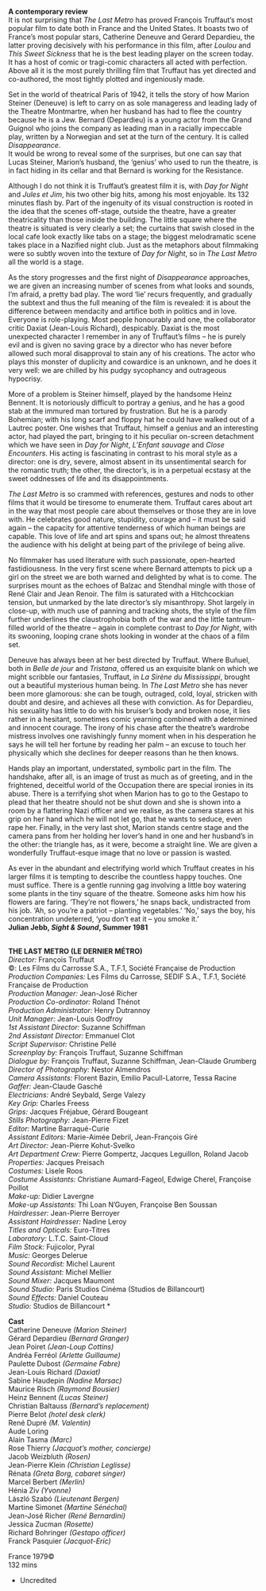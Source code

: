 

**A contemporary review**  
It is not surprising that _The Last Metro_ has proved François Truffaut’s most popular film to date both in France and the United States. It boasts two of France’s most popular stars, Catherine Deneuve and Gerard Depardieu, the latter proving decisively with his performance in this film, after _Loulou_ and _This Sweet Sickness_ that he is the best leading player on the screen today. It has a host of comic or tragi-comic characters all acted with perfection. Above all it is the most purely thrilling film that Truffaut has yet directed and co-authored, the most tightly plotted and ingeniously made.

Set in the world of theatrical Paris of 1942, it tells the story of how Marion Steiner (Deneuve) is left to carry on as sole manageress and leading lady of the Theatre Montmartre, when her husband has had to flee the country because he is a Jew. Bernard (Depardieu) is a young actor from the Grand Guignol who joins the company as leading man in a racially impeccable play, written by a Norwegian and set at the turn of the century. It is called _Disappearance_.  
It would be wrong to reveal some of the surprises, but one can say that Lucas Steiner, Marion’s husband, the ‘genius’ who used to run the theatre, is in fact hiding in its cellar and that Bernard is working for the Resistance.

Although I do not think it is Truffaut’s greatest film it is, with _Day for Night_ and _Jules et Jim_, his two other big hits, among his most enjoyable. Its 132 minutes flash by. Part of the ingenuity of its visual construction is rooted in the idea that the scenes off-stage, outside the theatre, have a greater theatricality than those inside the building. The little square where the theatre is situated is very clearly a set; the curtains that swish closed in the local cafe look exactly like tabs on a stage; the biggest melodramatic scene takes place in a Nazified night club. Just as the metaphors about filmmaking were so subtly woven into the texture of _Day for Night_, so in _The Last Metro_ all the world is a stage.

As the story progresses and the first night of _Disappearance_ approaches, we are given an increasing number of scenes from what looks and sounds, I’m afraid, a pretty bad play. The word ‘lie’ recurs frequently, and gradually the subtext and thus the full meaning of the film is revealed: it is about the difference between mendacity and artifice both in politics and in love. Everyone is role-playing. Most people honourably and one, the collaborator critic Daxiat (Jean-Louis Richard), despicably. Daxiat is the most unexpected character I remember in any of Truffaut’s films – he is purely evil and is given no saving grace by a director who has never before allowed such moral disapproval to stain any of his creations. The actor who plays this monster of duplicity and cowardice is an unknown, and he does it very well: we are chilled by his pudgy sycophancy and outrageous hypocrisy.

More of a problem is Steiner himself, played by the handsome Heinz Bennent. It is notoriously difficult to portray a genius, and he has a good stab at the immured man tortured by frustration. But he is a parody Bohemian; with his long scarf and floppy hat he could have walked out of a Lautrec poster. One wishes that Truffaut, himself a genius and an interesting actor, had played the part, bringing to it his peculiar on-screen detachment which we have seen in _Day for Night_, _L’Enfant sauvage_ and _Close Encounters_. His acting is fascinating in contrast to his moral style as a director: one is dry, severe, almost absent in its unsentimental search for the romantic truth; the other, the director’s, is in a perpetual ecstasy at the sweet oddnesses of life and its disappointments.

_The Last Metro_ is so crammed with references, gestures and nods to other films that it would be tiresome to enumerate them. Truffaut cares about art in the way that most people care about themselves or those they are in love with. He celebrates good nature, stupidity, courage and – it must be said again – the capacity for attentive tenderness of which human beings are capable. This love of life and art spins and spans out; he almost threatens the audience with his delight at being part of the privilege of being alive.

No filmmaker has used literature with such passionate, open-hearted fastidiousness. In the very first scene where Bernard attempts to pick up a girl on the street we are both warned and delighted by what is to come.  The surprises mount as the echoes of Balzac and Stendhal mingle with those of René Clair and Jean Renoir. The film is saturated with a Hitchcockian tension, but unmarked by the late director’s sly misanthropy. Shot largely in close-up, with much use of panning and tracking shots, the style of the film further underlines the claustrophobia both of the war and the little tantrum-filled world of the theatre – again in complete contrast to _Day for Night_, with its swooning, looping crane shots looking in wonder at the chaos of a film set.

Deneuve has always been at her best directed by Truffaut. Where Buñuel, both in _Belle de jour_ and _Tristana_, offered us an exquisite blank on which we might scribble our fantasies, Truffaut, in _La Sirène du Mississippi_, brought out a beautiful mysterious human being. In _The Last Metro_ she has never been more glamorous: she can be tough, outraged, cold, loyal, stricken with doubt and desire, and achieves all these with conviction. As for Depardieu, his sexuality has little to do with his bruiser’s body and broken nose, it lies rather in a hesitant, sometimes comic yearning combined with a determined and innocent courage. The irony of his chase after the theatre’s wardrobe mistress involves one ravishingly funny moment when in his desperation he says he will tell her fortune by reading her palm – an excuse to touch her physically which she declines for deeper reasons than he then knows.

Hands play an important, understated, symbolic part in the film. The handshake, after all, is an image of trust as much as of greeting, and in the frightened, deceitful world of the Occupation there are special ironies in its abuse. There is a terrifying shot when Marion has to go to the Gestapo to plead that her theatre should not be shut down and she is shown into a room by a flattering Nazi officer and we realise, as the camera stares at his grip on her hand which he will not let go, that he wants to seduce, even rape her. Finally, in the very last shot, Marion stands centre stage and the camera pans from her holding her lover’s hand in one and her husband’s in the other: the triangle has, as it were, become a straight line. We are given a wonderfully Truffaut-esque image that no love or passion is wasted.

As ever in the abundant and electrifying world which Truffaut creates in his larger films it is tempting to describe the countless happy touches. One must suffice. There is a gentle running gag involving a little boy watering some plants in the tiny square of the theatre. Someone asks him how his flowers are faring. ‘They’re not flowers,’ he snaps back, undistracted from his job. ‘Ah, so you’re a patriot – planting vegetables.’ ‘No,’ says the boy, his concentration undeterred, ‘you don’t eat it – you smoke it.’  
**Julian Jebb, _Sight & Sound_, Summer 1981**
<br><br>

**THE LAST METRO (LE DERNIER MÉTRO)**<br>
_Director:_ François Truffaut<br>
©: Les Films du Carrosse S.A., T.F.1,  Société Française de Production<br>
_Production Companies:_ Les Films du Carrosse, SEDIF S.A., T.F.1, Société Française de Production<br>
_Production Manager:_ Jean-José Richer<br>
_Production Co-ordinator:_ Roland Thénot<br>
_Production Administrator:_ Henry Dutrannoy<br>
_Unit Manager:_ Jean-Louis Godfroy<br>
_1st Assistant Director:_ Suzanne Schiffman<br>
_2nd Assistant Director:_ Emmanuel Clot<br>
_Script Supervisor:_ Christine Pellé<br>
_Screenplay by:_ François Truffaut,  Suzanne Schiffman<br>
_Dialogue by:_ François Truffaut, Suzanne Schiffman, Jean-Claude Grumberg<br>
_Director of Photography:_ Nestor Almendros<br>
_Camera Assistants:_ Florent Bazin,  Emilio Pacull-Latorre, Tessa Racine<br>
_Gaffer:_ Jean-Claude Gasché<br>
_Electricians:_ André Seybald, Serge Valezy<br>
_Key Grip:_ Charles Freess<br>
_Grips:_ Jacques Fréjabue, Gérard Bougeant<br>
_Stills Photography:_ Jean-Pierre Fizet<br>
_Editor:_ Martine Barraqué-Curie<br>
_Assistant Editors:_ Marie-Aimée Debril,  Jean-François Giré<br>
_Art Director:_ Jean-Pierre Kohut-Svelko<br>
_Art Department Crew:_ Pierre Gompertz, Jacques Leguillon, Roland Jacob<br>
_Properties:_ Jacques Preisach<br>
_Costumes:_ Lisele Roos<br>
_Costume Assistants:_ Christiane Aumard-Fageol, Edwige Cherel, Françoise Poillot<br>
_Make-up:_ Didier Lavergne<br>
_Make-up Assistants:_ Thi Loan N’Guyen,  Françoise Ben Soussan<br>
_Hairdresser:_ Jean-Pierre Berroyer<br>
_Assistant Hairdresser:_ Nadine Leroy<br>
_Titles and Opticals:_ Euro-Titres<br>
_Laboratory:_ L.T.C. Saint-Cloud<br>
_Film Stock:_ Fujicolor, Pyral<br>
_Music:_ Georges Delerue<br>
_Sound Recordist:_ Michel Laurent<br>
_Sound Assistant:_ Michel Mellier<br>
_Sound Mixer:_ Jacques Maumont<br>
_Sound Studio:_  Paris Studios Cinéma (Studios de Billancourt)<br>
_Sound Effects:_ Daniel Couteau<br>
_Studio:_ Studios de Billancourt *<br>

**Cast**<br>
Catherine Deneuve _(Marion Steiner)_<br>
Gérard Depardieu _(Bernard Granger)_<br>
Jean Poiret _(Jean-Loup Cottins)_<br>
Andréa Ferréol _(Arlette Guillaume)_<br>
Paulette Dubost _(Germaine Fabre)_<br>
Jean-Louis Richard _(Daxiat)_<br>
Sabine Haudepin _(Nadine Marsac)_<br>
Maurice Risch _(Raymond Bousier)_<br>
Heinz Bennent _(Lucas Steiner)_<br>
Christian Baltauss _(Bernard’s replacement)_<br>
Pierre Belot _(hotel desk clerk)_<br>
René Dupré _(M. Valentin)_<br>
Aude Loring<br>
Alain Tasma _(Marc)_<br>
Rose Thierry _(Jacquot’s mother, concierge)_<br>
Jacob Weizbluth _(Rosen)_<br>
Jean-Pierre Klein _(Christian Leglisse)_<br>
Rénata _(Greta Borg, cabaret singer)_<br>
Marcel Berbert _(Merlin)_<br>
Hénia Ziv _(Yvonne)_<br>
László Szabó _(Lieutenant Bergen)_<br>
Martine Simonet _(Martine Sénéchal)_<br>
Jean-José Richer _(René Bernardini)_<br>
Jessica Zucman _(Rosette)_<br>
Richard Bohringer _(Gestapo officer)_<br>
Franck Pasquier _(Jacquot-Eric)_<br>

France 1979©<br>
132 mins

* Uncredited
<br><br>
<!--stackedit_data:
eyJoaXN0b3J5IjpbNDQ5MDY1MDkwXX0=
-->
